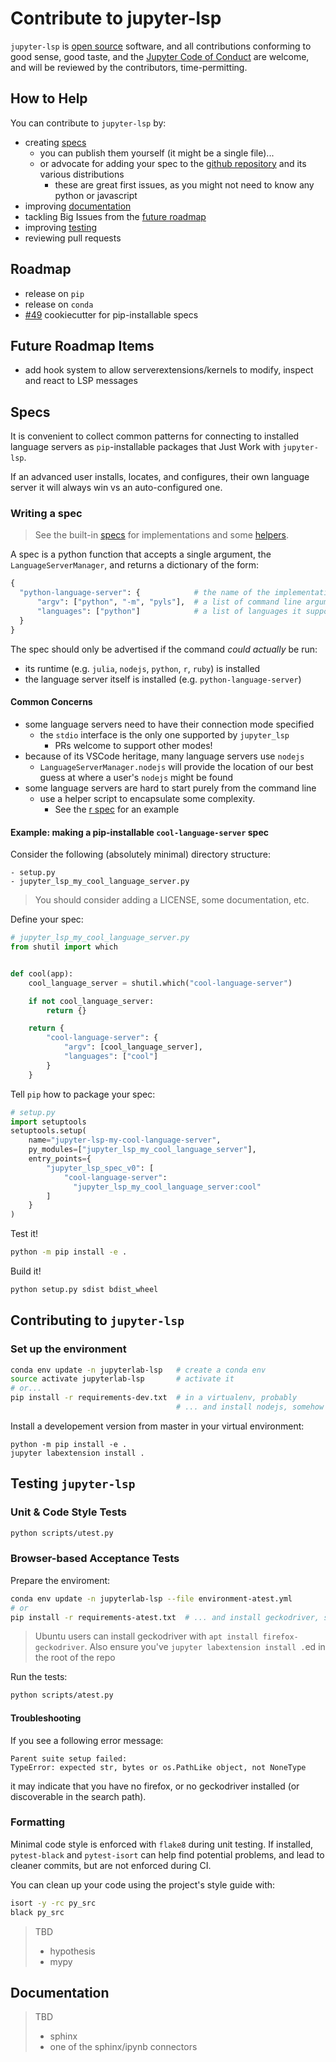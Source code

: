# Contribute to jupyter-lsp

`jupyter-lsp` is [open source](../../LICENSE) software, and all contributions
conforming to good sense, good taste, and the
[Jupyter Code of Conduct][code-of-conduct] are welcome, and will be reviewed
by the contributors, time-permitting.

## How to Help

You can contribute to `jupyter-lsp` by:

- creating [specs](#Specs)
  - you can publish them yourself (it might be a single file)...
  - or advocate for adding your spec to the [github repository][jupyterlab-lsp]
    and its various distributions
    - these are great first issues, as you might not need to know any python or
      javascript
- improving [documentation](#Documentation)
- tackling Big Issues from the [future roadmap](#Future-Roadmap-Items)
- improving [testing](#Testing)
- reviewing pull requests

## Roadmap

- release on `pip`
- release on `conda`
- [#49](https://github.com/krassowski/jupyterlab-lsp/issues/49)
  cookiecutter for pip-installable specs

## Future Roadmap Items

- add hook system to allow serverextensions/kernels to modify, inspect and
  react to LSP messages

## Specs

It is convenient to collect common patterns for connecting to installed language
servers as `pip`-installable packages that Just Work with `jupyter-lsp`.

If an advanced user installs, locates, and configures, their own language
server it will always win vs an auto-configured one.

### Writing a spec

> See the built-in [specs](./specs) for implementations and some
> [helpers](./specs/utils.py).

A spec is a python function that accepts a single argument, the
`LanguageServerManager`, and returns a dictionary of the form:

```python
{
  "python-language-server": {            # the name of the implementation
      "argv": ["python", "-m", "pyls"],  # a list of command line arguments
      "languages": ["python"]            # a list of languages it supports
  }
}
```

The spec should only be advertised if the command _could actually_ be run:

- its runtime (e.g. `julia`, `nodejs`, `python`, `r`, `ruby`) is installed
- the language server itself is installed (e.g. `python-language-server`)

#### Common Concerns

- some language servers need to have their connection mode specified
  - the `stdio` interface is the only one supported by `jupyter_lsp`
    - PRs welcome to support other modes!
- because of its VSCode heritage, many language servers use `nodejs`
  - `LanguageServerManager.nodejs` will provide the location of our best
    guess at where a user's `nodejs` might be found
- some language servers are hard to start purely from the command line
  - use a helper script to encapsulate some complexity.
    - See the [r spec](./specs/r_languageserver.py) for an example

#### Example: making a pip-installable `cool-language-server` spec

Consider the following (absolutely minimal) directory structure:

```
- setup.py
- jupyter_lsp_my_cool_language_server.py
```

> You should consider adding a LICENSE, some documentation, etc.

Define your spec:

```python
# jupyter_lsp_my_cool_language_server.py
from shutil import which


def cool(app):
    cool_language_server = shutil.which("cool-language-server")

    if not cool_language_server:
        return {}

    return {
        "cool-language-server": {
            "argv": [cool_language_server],
            "languages": ["cool"]
        }
    }
```

Tell `pip` how to package your spec:

```python
# setup.py
import setuptools
setuptools.setup(
    name="jupyter-lsp-my-cool-language-server",
    py_modules=["jupyter_lsp_my_cool_language_server"],
    entry_points={
        "jupyter_lsp_spec_v0": [
            "cool-language-server":
              "jupyter_lsp_my_cool_language_server:cool"
        ]
    }
)
```

Test it!

```bash
python -m pip install -e .
```

Build it!

```bash
python setup.py sdist bdist_wheel
```

## Contributing to `jupyter-lsp`

### Set up the environment

```bash
conda env update -n jupyterlab-lsp   # create a conda env
source activate jupyterlab-lsp       # activate it
# or...
pip install -r requirements-dev.txt  # in a virtualenv, probably
                                     # ... and install nodejs, somehow
```

Install a developement version from master in your virtual environment:

```
python -m pip install -e .
jupyter labextension install .
```

## Testing `jupyter-lsp`

### Unit & Code Style Tests

```bash
python scripts/utest.py
```

### Browser-based Acceptance Tests

Prepare the enviroment:

```bash
conda env update -n jupyterlab-lsp --file environment-atest.yml
# or
pip install -r requirements-atest.txt  # ... and install geckodriver, somehow
```

> Ubuntu users can install geckodriver with `apt install firefox-geckodriver`.
> Also ensure you've `jupyter labextension install .`ed in the root of the repo

Run the tests:

```bash
python scripts/atest.py
```

#### Troubleshooting

If you see a following error message:

```
Parent suite setup failed:
TypeError: expected str, bytes or os.PathLike object, not NoneType
```

it may indicate that you have no firefox, or no geckodriver installed (or discoverable in the search path).

### Formatting

Minimal code style is enforced with `flake8` during unit testing. If installed,
`pytest-black` and `pytest-isort` can help find potential problems, and lead to
cleaner commits, but are not enforced during CI.

You can clean up your code using the project's style guide with:

```bash
isort -y -rc py_src
black py_src
```

> TBD
>
> - hypothesis
> - mypy

## Documentation

> TBD
>
> - sphinx
> - one of the sphinx/ipynb connectors

[language-server]: https://microsoft.github.io/language-server-protocol/specification
[jupyter-server-proxy]: https://github.com/jupyterhub/jupyter-server-proxy
[lsp-implementations]: https://microsoft.github.io/language-server-protocol/implementors/servers
[jupyterlab-lsp]: https://github.com/krassowski/jupyterlab-lsp.git
[code-of-conduct]: https://github.com/jupyter/governance/blob/master/conduct/code_of_conduct.md
